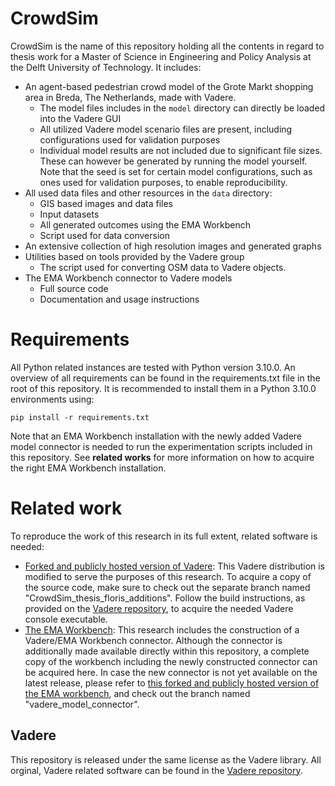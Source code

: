 # CrowdSim
CrowdSim is the name of this repository holding all the contents in regard to thesis work for a Master of Science in Engineering and Policy Analysis at the Delft University of Technology. It includes:

- An agent-based pedestrian crowd model of the Grote Markt shopping area in Breda, The Netherlands, made with Vadere.
  - The model files includes in the `model` directory can directly be loaded into the Vadere GUI
  - All utilized Vadere model scenario files are present, including configurations used for validation purposes
  - Individual model results are not included due to significant file sizes. These can however be generated by running the model yourself. Note that the seed is set for certain model configurations, such as ones used for validation purposes, to enable reproducibility.
- All used data files and other resources in the `data` directory:
  - GIS based images and data files
  - Input datasets
  - All generated outcomes using the EMA Workbench
  - Script used for data conversion
- An extensive collection of high resolution images and generated graphs
- Utilities based on tools provided by the Vadere group
  - The script used for converting OSM data to Vadere objects. 
- The EMA Workbench connector to Vadere models
  - Full source code
  - Documentation and usage instructions


# Requirements
All Python related instances are tested with Python version 3.10.0. An overview of all requirements can be found in the requirements.txt file in the root of this repository. It is recommended to install them in a Python 3.10.0 environments using:

`pip install -r requirements.txt`

Note that an EMA Workbench installation with the newly added Vadere model connector is needed to run the experimentation scripts included in this repository. See **related works** for more information on how to acquire the right EMA Workbench installation.

# Related work
To reproduce the work of this research in its full extent, related software is needed:

- [Forked and publicly hosted version of Vadere](https://github.com/floristevito/vadere): This Vadere distribution is modified to serve the purposes of this research. To acquire a copy of the source code, make sure to check out the separate branch named "CrowdSim_thesis_floris_additions". Follow the build instructions, as provided on the [Vadere repository](https://gitlab.lrz.de/vadere/vadere), to acquire the needed Vadere console executable.
- [The EMA Workbench](https://github.com/quaquel/EMAworkbench): This research includes the construction of a Vadere/EMA Workbench connector. Although the connector is additionally made available directly within this repository, a complete copy of the workbench including the newly constructed connector can be acquired here. In case the new connector is not yet available on the latest release, please refer to [this forked and publicly hosted version of the EMA workbench](https://github.com/floristevito/EMAworkbench), and check out the branch named "vadere_model_connector". 

## Vadere
This repository is released under the same license as the Vadere library. All orginal, Vadere related software can be found in the [Vadere repository](https://gitlab.lrz.de/vadere/vadere). 
